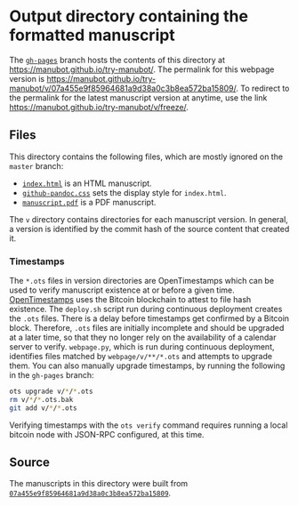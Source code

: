 # Output directory containing the formatted manuscript

The [`gh-pages`](https://github.com/manubot/try-manubot/tree/gh-pages) branch hosts the contents of this directory at https://manubot.github.io/try-manubot/.
The permalink for this webpage version is https://manubot.github.io/try-manubot/v/07a455e9f85964681a9d38a0c3b8ea572ba15809/.
To redirect to the permalink for the latest manuscript version at anytime, use the link https://manubot.github.io/try-manubot/v/freeze/.

## Files

This directory contains the following files, which are mostly ignored on the `master` branch:

+ [`index.html`](index.html) is an HTML manuscript.
+ [`github-pandoc.css`](github-pandoc.css) sets the display style for `index.html`.
+ [`manuscript.pdf`](manuscript.pdf) is a PDF manuscript.

The `v` directory contains directories for each manuscript version.
In general, a version is identified by the commit hash of the source content that created it.

### Timestamps

The `*.ots` files in version directories are OpenTimestamps which can be used to verify manuscript existence at or before a given time.
[OpenTimestamps](https://opentimestamps.org/) uses the Bitcoin blockchain to attest to file hash existence.
The `deploy.sh` script run during continuous deployment creates the `.ots` files.
There is a delay before timestamps get confirmed by a Bitcoin block.
Therefore, `.ots` files are initially incomplete and should be upgraded at a later time, so that they no longer rely on the availability of a calendar server to verify.
`webpage.py`, which is run during continuous deployment, identifies files matched by `webpage/v/**/*.ots` and attempts to upgrade them.
You can also manually upgrade timestamps, by running the following in the `gh-pages` branch:

```sh
ots upgrade v/*/*.ots
rm v/*/*.ots.bak
git add v/*/*.ots
```

Verifying timestamps with the `ots verify` command requires running a local bitcoin node with JSON-RPC configured, at this time.

## Source

The manuscripts in this directory were built from
[`07a455e9f85964681a9d38a0c3b8ea572ba15809`](https://github.com/manubot/try-manubot/commit/07a455e9f85964681a9d38a0c3b8ea572ba15809).

